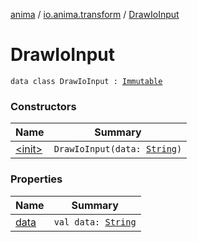 [anima](../../index.md) / [io.anima.transform](../index.md) / [DrawIoInput](./index.md)

# DrawIoInput

`data class DrawIoInput : `[`Immutable`](../-immutable/index.md)

### Constructors

| Name | Summary |
|---|---|
| [&lt;init&gt;](-init-.md) | `DrawIoInput(data: `[`String`](https://kotlinlang.org/api/latest/jvm/stdlib/kotlin/-string/index.html)`)` |

### Properties

| Name | Summary |
|---|---|
| [data](data.md) | `val data: `[`String`](https://kotlinlang.org/api/latest/jvm/stdlib/kotlin/-string/index.html) |
